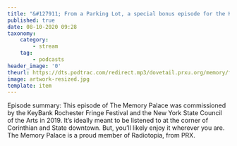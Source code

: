 ```yaml
---
title: "&#127911; From a Parking Lot, a special bonus episode for the KeyBank Rochester Fringe Festival"
published: true
date: 08-10-2020 09:28
taxonomy:
    category:
        - stream
    tag:
        - podcasts
header_image: '0'
theurl: https://dts.podtrac.com/redirect.mp3/dovetail.prxu.org/memory/fcbadbd4-5424-4d93-a514-cb1297e0baec/thememorypalace.mp3
image: artwork-resized.jpg
template: item
--- 
```

Episode summary: This episode of The Memory Palace was commissioned by the KeyBank Rochester Fringe Festival and the New York State Council of the Arts in 2019. It’s ideally meant to be listened to at the corner of Corinthian and State downtown. But, you’ll likely enjoy it wherever you are. The Memory Palace is a proud member of Radiotopia, from PRX.

